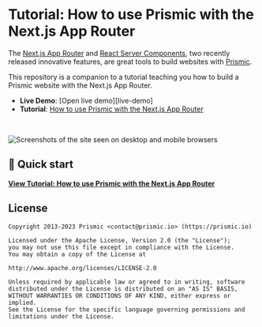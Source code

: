 # Tutorial: How to use Prismic with the Next.js App Router

The [Next.js App Router][nextjs-app-router] and [React Server Components][react-server-components], two recently released innovative features, are great tools to build websites with [Prismic][prismic].

This repository is a companion to a tutorial teaching you how to build a Prismic website with the Next.js App Router.

- **Live Demo**: [Open live demo][live-demo]
- **Tutorial**: [How to use Prismic with the Next.js App Router][tutorial]

&nbsp;

![Screenshots of the site seen on desktop and mobile browsers](https://github.com/prismicio/slice-machine/assets/8601064/71020d5e-2d0a-4e7c-a0f1-36474b189ad2)

## 🚀 Quick start

[**View Tutorial: How to use Prismic with the Next.js App Router**][tutorial]

## License

```
Copyright 2013-2023 Prismic <contact@prismic.io> (https://prismic.io)

Licensed under the Apache License, Version 2.0 (the "License");
you may not use this file except in compliance with the License.
You may obtain a copy of the License at

http://www.apache.org/licenses/LICENSE-2.0

Unless required by applicable law or agreed to in writing, software
distributed under the License is distributed on an "AS IS" BASIS,
WITHOUT WARRANTIES OR CONDITIONS OF ANY KIND, either express or implied.
See the License for the specific language governing permissions and
limitations under the License.
```

[prismic]: https://prismic.io/
[nextjs-app-router]: https://nextjs.org/docs/app
[react-server-components]: https://nextjs.org/docs/getting-started/react-essentials#server-components
[tutorial]: https://prismicio.io/blog
